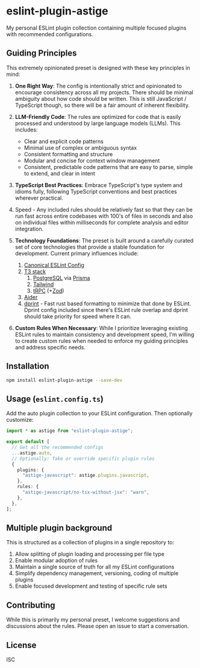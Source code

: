 # eslint-plugin-astige

My personal ESLint plugin collection containing multiple focused plugins with recommended configurations.

## Guiding Principles

This extremely opinionated preset is designed with these key principles in mind:

1. **One Right Way**: The config is intentionally strict and opinionated to encourage consistency across all my projects. There should be minimal ambiguity about how code should be written. This is still JavaScript / TypeScript though, so there will be a fair amount of inherent flexibility.

2. **LLM-Friendly Code**: The rules are optimized for code that is easily processed and understood by large language models (LLMs). This includes:

   - Clear and explicit code patterns
   - Minimal use of complex or ambiguous syntax
   - Consistent formatting and structure
   - Modular and concise for context window management
   - Consistent, predictable code patterns that are easy to parse, simple to extend, and clear in intent

3. **TypeScript Best Practices**: Embrace TypeScript's type system and idioms fully, following TypeScript conventions and best practices wherever practical.

4. Speed - Any included rules should be relatively fast so that they can be run fast across entire codebases with 100's of files in seconds and also on individual files within milliseconds for complete analysis and editor integration.

5. **Technology Foundations**: The preset is built around a carefully curated set of core technologies that provide a stable foundation for development. Current primary influences include:

   1. [Canonical ESLint Config](https://github.com/gajus/eslint-config-canonical)
   2. [T3 stack](https://create.t3.gg/)
      1. [PostgreSQL](https://www.postgresql.org/) via [Prisma](https://www.prisma.io/)
      2. [Tailwind](https://tailwindcss.com/)
      3. [tRPC](https://trpc.io/) (+[Zod](https://zod.dev/))
   3. [Aider](https://aider.chat/)
   4. [dprint](https://dprint.dev/) - Fast rust based formatting to minimize that done by ESLint. Dprint config included since there's ESLint rule overlap and dprint should take priority for speed where it can.

6. **Custom Rules When Necessary**: While I prioritize leveraging existing ESLint rules to maintain consistency and development speed, I'm willing to create custom rules when needed to enforce my guiding principles and address specific needs.

## Installation

```bash
npm install eslint-plugin-astige --save-dev
```

## Usage (`eslint.config.ts`)

Add the auto plugin collection to your ESLint configuration. Then optionally customize:

```typescript
import * as astige from "eslint-plugin-astige";

export default [
  // Get all the recommended configs
  ...astige.auto,
  // Optionally: Take or override specific plugin rules
  {
    plugins: {
      "astige-javascript": astige.plugins.javascript,
    },
    rules: {
      "astige-javascript/no-tsx-without-jsx": "warn",
    },
  },
];
```

## Multiple plugin background

This is structured as a collection of plugins in a single repository to:

1. Allow splitting of plugin loading and processing per file type
2. Enable modular adoption of rules
3. Maintain a single source of truth for all my ESLint configurations
4. Simplify dependency management, versioning, coding of multiple plugins
5. Enable focused development and testing of specific rule sets

## Contributing

While this is primarily my personal preset, I welcome suggestions and discussions about the rules. Please open an issue to start a conversation.

## License

ISC
